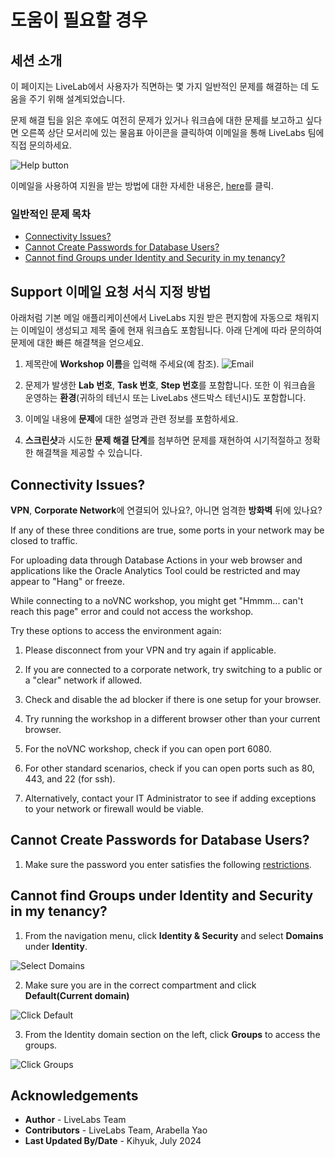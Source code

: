 # 도움이 필요할 경우

## 세션 소개
이 페이지는 LiveLab에서 사용자가 직면하는 몇 가지 일반적인 문제를 해결하는 데 도움을 주기 위해 설계되었습니다.

문제 해결 팁을 읽은 후에도 여전히 문제가 있거나 워크숍에 대한 문제를 보고하고 싶다면 오른쪽 상단 모서리에 있는 물음표 아이콘을 클릭하여 이메일을 통해 LiveLabs 팀에 직접 문의하세요.

![Help button](https://github.com/user-attachments/assets/2d46fe0d-355b-477b-96f3-089f9a43eeae)


이메일을 사용하여 지원을 받는 방법에 대한 자세한 내용은, [here](#HowtoFormatYourSupportEmailRequest)를 클릭.

### 일반적인 문제 목차
  - [Connectivity Issues?](#ConnectivityIssues?)
  - [Cannot Create Passwords for Database Users?](#CannotCreatePasswordsforDatabaseUsers?)
  - [Cannot find Groups under Identity and Security in my tenancy?](#CannotfindGroupsunderIdentityandSecurityinmytenancy?)

## Support 이메일 요청 서식 지정 방법
아래처럼 기본 메일 애플리케이션에서 LiveLabs 지원 받은 편지함에 자동으로 채워지는 이메일이 생성되고 제목 줄에 현재 워크숍도 포함됩니다. 아래 단계에 따라 문의하여 문제에 대한 빠른 해결책을 얻으세요.

1. 제목란에 **Workshop 이름**을 입력해 주세요(예 참조).
    ![Email](https://github.com/user-attachments/assets/5058b650-2aec-4af0-af78-60d27313de98)

2. 문제가 발생한 **Lab 번호**, **Task 번호**, **Step 번호**를 포함합니다. 또한 이 워크숍을 운영하는 **환경**(귀하의 테넌시 또는 LiveLabs 샌드박스 테넌시)도 포함합니다.

3. 이메일 내용에 **문제**에 대한 설명과 관련 정보를 포함하세요.

4. **스크린샷**과 시도한 **문제 해결 단계**를 첨부하면 문제를 재현하여 시기적절하고 정확한 해결책을 제공할 수 있습니다.

## Connectivity Issues?

**VPN**, **Corporate Network**에 연결되어 있나요?, 아니면 엄격한 **방화벽** 뒤에 있나요?

If any of these three conditions are true, some ports in your network may be closed to traffic.

For uploading data through Database Actions in your web browser and applications like the Oracle Analytics Tool could be restricted and may appear to "Hang" or freeze.

While connecting to a noVNC workshop, you might get "Hmmm... can't reach this page" error and could not access the workshop.

Try these options to access the environment again:

1. Please disconnect from your VPN and try again if applicable.

2. If you are connected to a corporate network, try switching to a public or a "clear" network if allowed.

3. Check and disable the ad blocker if there is one setup for your browser.

4. Try running the workshop in a different browser other than your current browser.

5. For the noVNC workshop, check if you can open port 6080.

6. For other standard scenarios, check if you can open ports such as 80, 443, and 22 (for ssh).

7. Alternatively, contact your IT Administrator to see if adding exceptions to your network or firewall would be viable.

## Cannot Create Passwords for Database Users?

1. Make sure the password you enter satisfies the following [restrictions](https://docs.oracle.com/en/cloud/saas/marketing/responsys-user/Account_PasswordRestrictions.htm).

## Cannot find Groups under Identity and Security in my tenancy?

1. From the navigation menu, click **Identity & Security** and select **Domains** under **Identity**.

  ![Select Domains](./images/select-domain.png " ")

2. Make sure you are in the correct compartment and click **Default(Current domain)**

  ![Click Default](./images/domain-groups.png " ")

3. From the Identity domain section on the left, click **Groups** to access the groups.

  ![Click Groups](./images/click-groups.png " ")

## Acknowledgements
* **Author** - LiveLabs Team
* **Contributors** - LiveLabs Team, Arabella Yao
* **Last Updated By/Date** - Kihyuk, July 2024
